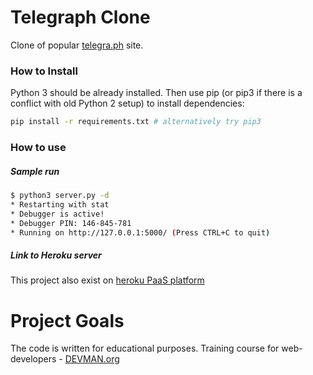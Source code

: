 # Telegraph Clone

Clone of popular [telegra.ph](http://telegra.ph/) site.

### How to Install

Python 3 should be already installed. Then use pip (or pip3 if there is a conflict with old Python 2 setup) to install dependencies:

```bash
pip install -r requirements.txt # alternatively try pip3
```

### How to use
##### Sample run
```bash
$ python3 server.py -d
* Restarting with stat
* Debugger is active!
* Debugger PIN: 146-845-781
* Running on http://127.0.0.1:5000/ (Press CTRL+C to quit)
```
##### Link to Heroku server
This project also exist on [heroku PaaS platform](https://www.heroku.com/)




# Project Goals

The code is written for educational purposes. Training course for web-developers - [DEVMAN.org](https://devman.org)

